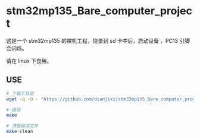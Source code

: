# stm32mp135_Bare_computer_project
这是一个 stm32mp135 的裸机工程，烧录到 sd 卡中后，启动设备 ，PC13 引脚会闪烁。

请在 linux 下食用。

## USE
```bash
# 下载工具链
wget -q -O - "https://github.com/dianjixz/stm32mp135_Bare_computer_project/releases/download/v0.0.1/toolchain.tar.gz" | tar -xzf - -C toolchain

# 编译
make 

# 清理编译文件
make clean
```